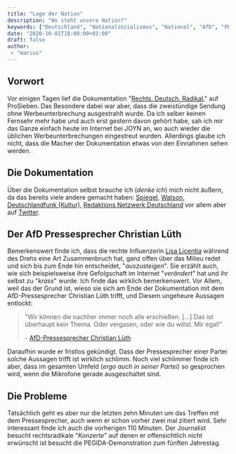 ```yaml
---
title: "Lage der Nation"
description: "Wo steht unsere Nation?"
keywords: ["Deutschland", "Nationalsozialismus", "National", "AfD", "PEGIDA", "Wiedervereinigung"]
date: "2020-10-01T18:00:00+02:00"
draft: false
author:
 - "marius"
---
```


Vorwort
-------
Vor einigen Tagen lief die Dokumentation "[Rechts. Deutsch. Radikal.](https://www.deutschlandfunkkultur.de/pro7-doku-rechts-deutsch-radikal-exotisierung-des.1013.de.html?dram:article_id=484888)" auf ProSieben. Das Besondere dabei war aber, dass die zweistündige Sendung ohne Werbeunterbrechung ausgestrahlt wurde. Da ich selber keinen Fernsehr mehr habe und auch erst gestern davon gehört habe, sah ich mir das Ganze einfach heute im Internet bei JOYN an, wo auch wieder die üblichen Werbeunterbrechungen eingestreut wurden. Allerdings glaube ich nicht, dass die Macher der Dokumentation etwas von den Einnahmen sehen werden.

Die Dokumentation
-----------------
Über die Dokumentation selbst brauche ich (_denke ich_) mich nicht äußern, da das bereits viele andere gemacht haben: [Spiegel](https://www.spiegel.de/kultur/tv/prosieben-doku-rechts-deutsch-radikal-rechtsradikalen-einfach-mal-zuhoeren-a-c81e4502-da76-487d-88ec-df4e3b864874), [Watson](https://www.watson.de/deutschland/analyse/850957847-rechts-deutsch-radikal-so-schonungslos-reden-rechte-vor-der-prosieben-kamera), [Deutschlandfunk (Kultur)](https://www.deutschlandfunkkultur.de/pro7-doku-rechts-deutsch-radikal-exotisierung-des.1013.de.html?dram:article_id=484888), [Redaktions Netzwerk Deutschland](https://www.rnd.de/politik/rechts-deutsch-radikal-das-sind-die-reaktionen-auf-twitter-JXE3GRKFBBH6NIVLPG2N2EVQXQ.html) vor allem aber auf [Twitter](https://twitter.com/search?q=%23RechtsDeutschRadikal).

Der AfD Pressesprecher Christian Lüth
--------------------------------------
Bemerkenswert finde ich, dass die rechte Influenzerin [Lisa Licentia](https://twitter.com/LicentiaLisa) während des Drehs eine Art Zusammenbruch hat, ganz offen über das Milieu redet und sich bis zum Ende hin entscheidet, "_auszusteigen_". Sie erzählt auch, wie sich beispielsweise ihre Gefolgschaft im Internet "_verändert_" hat und ihr selbst zu "_krass_" wurde. Ich finde das wirklich bemerkenswert. Vor Allem, weil das der Grund ist, wieso sie sich am Ende der Dokumentation mit dem AfD-Pressesprecher Christian Lüth trifft, und Diesem ungeheure Aussagen entlockt:

<blockquote>
    <p>"Wir können die nachher immer noch alle erschießen. [...] Das ist überhaupt kein Thema. Oder vergasen, oder wie du willst. Mir egal!"</p>
    <footer>- <a href="https://www.tagesschau.de/inland/afd-fraktion-lueth-101.html">AfD-Pressesprecher Christian Lüth</a></footer>
</blockquote>

Daraufhin wurde er fristlos gekündigt. Dass der Pressesprecher einer Partei solche Aussagen trifft ist wirklich schlimm. Noch viel schlimmer finde ich aber, dass im gesamten Umfeld (_ergo auch in seiner Partei_) so gesprochen wird, wenn die Mikrofone gerade ausgeschaltet sind.

Die Probleme
------------
Tatsächlich geht es aber nur die letzten zehn Minuten um das Treffen mit dem Pressesprecher, auch wenn er schon vorher zwei mal zitiert wird. Sehr interessant finde ich auch die vorherigen 110 Minuten. Der Journalist besucht rechtsradikale "_Konzerte_" auf denen er offensichtlich nicht erwünscht ist besucht die PEGIDA-Demonstration zum fünften Jahrestag.
